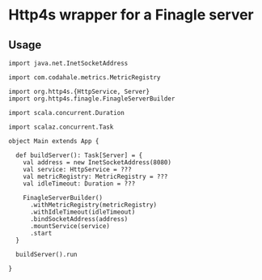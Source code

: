 Http4s wrapper for a Finagle server
===================================

Usage
-----

    import java.net.InetSocketAddress

    import com.codahale.metrics.MetricRegistry

    import org.http4s.{HttpService, Server}
    import org.http4s.finagle.FinagleServerBuilder

    import scala.concurrent.Duration
    
    import scalaz.concurrent.Task

    object Main extends App {

      def buildServer(): Task[Server] = {
        val address = new InetSocketAddress(8080)
        val service: HttpService = ???
        val metricRegistry: MetricRegistry = ???
        val idleTimeout: Duration = ???
  
        FinagleServerBuilder()
          .withMetricRegistry(metricRegistry)
          .withIdleTimeout(idleTimeout)
          .bindSocketAddress(address)
          .mountService(service)
          .start
      }
      
      buildServer().run
      
    }

